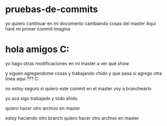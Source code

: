 # pruebas-de-commits

yo quiero continuar en mi documento cambiando cosas del master
Aquí haré mi primer commit
imagina <h1> hola amigos C: </h1>

yo hago otras modificaciones en mi master a ver qué show

y siguen agregandome cosas y trabajando chido
y que pasa si agrego otra linea aqui ??? C: 

no estoy seguro si quiero este commit en el master
voy a branchearlo

yo acá sigo trabajado y todo shido

quiero hacer otro archivo en master 


estoy haciendo otro branch
quiero hacer otro archivo en master
